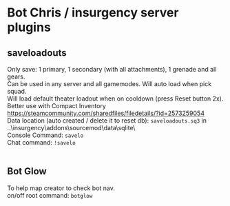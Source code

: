 # Bot Chris / insurgency server plugins

## saveloadouts
Only save: 1 primary, 1 secondary (with all attachments), 1 grenade and all gears.<br/>
Can be used in any server and all gamemodes.
Will auto load when pick squad.<br/>
Will load default theater loadout when on cooldown (press Reset button 2x).<br/>
Better use with Compact Inventory https://steamcommunity.com/sharedfiles/filedetails/?id=2573259054<br/>
Data location (auto created / delete it to reset db): `saveloadouts.sq3` in ..\insurgency\addons\sourcemod\data\sqlite\ <br/>
Console Command: `savelo`<br/>
Chat command: `!savelo`<br/>
<br/>
## Bot Glow
To help map creator to check bot nav.<br/>
on/off root command: `botglow`<br/>
